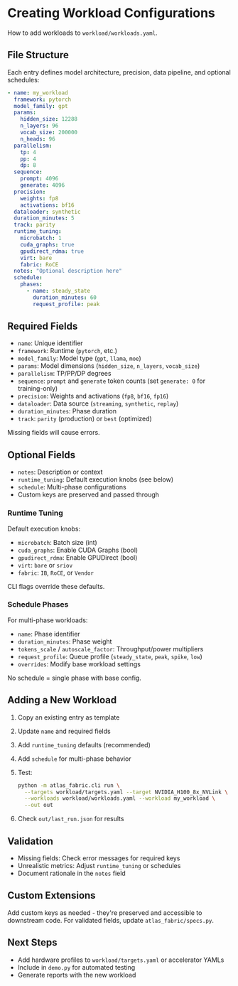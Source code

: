 # Creating Workload Configurations

How to add workloads to `workload/workloads.yaml`.

## File Structure

Each entry defines model architecture, precision, data pipeline, and optional schedules:

```yaml
- name: my_workload
  framework: pytorch
  model_family: gpt
  params:
    hidden_size: 12288
    n_layers: 96
    vocab_size: 200000
    n_heads: 96
  parallelism:
    tp: 4
    pp: 4
    dp: 8
  sequence:
    prompt: 4096
    generate: 4096
  precision:
    weights: fp8
    activations: bf16
  dataloader: synthetic
  duration_minutes: 5
  track: parity
  runtime_tuning:
    microbatch: 1
    cuda_graphs: true
    gpudirect_rdma: true
    virt: bare
    fabric: RoCE
  notes: "Optional description here"
  schedule:
    phases:
      - name: steady_state
        duration_minutes: 60
        request_profile: peak
```

## Required Fields

- `name`: Unique identifier
- `framework`: Runtime (`pytorch`, etc.)
- `model_family`: Model type (`gpt`, `llama`, `moe`)
- `params`: Model dimensions (`hidden_size`, `n_layers`, `vocab_size`)
- `parallelism`: TP/PP/DP degrees
- `sequence`: `prompt` and `generate` token counts (set `generate: 0` for training-only)
- `precision`: Weights and activations (`fp8`, `bf16`, `fp16`)
- `dataloader`: Data source (`streaming`, `synthetic`, `replay`)
- `duration_minutes`: Phase duration
- `track`: `parity` (production) or `best` (optimized)

Missing fields will cause errors.

## Optional Fields

- `notes`: Description or context
- `runtime_tuning`: Default execution knobs (see below)
- `schedule`: Multi-phase configurations
- Custom keys are preserved and passed through

### Runtime Tuning

Default execution knobs:

- `microbatch`: Batch size (int)
- `cuda_graphs`: Enable CUDA Graphs (bool)
- `gpudirect_rdma`: Enable GPUDirect (bool)
- `virt`: `bare` or `sriov`
- `fabric`: `IB`, `RoCE`, or `Vendor`

CLI flags override these defaults.

### Schedule Phases

For multi-phase workloads:

- `name`: Phase identifier
- `duration_minutes`: Phase weight
- `tokens_scale` / `autoscale_factor`: Throughput/power multipliers
- `request_profile`: Queue profile (`steady_state`, `peak`, `spike`, `low`)
- `overrides`: Modify base workload settings

No schedule = single phase with base config.

## Adding a New Workload

1. Copy an existing entry as template
2. Update `name` and required fields
3. Add `runtime_tuning` defaults (recommended)
4. Add `schedule` for multi-phase behavior
5. Test:

   ```bash
   python -m atlas_fabric.cli run \
     --targets workload/targets.yaml --target NVIDIA_H100_8x_NVLink \
     --workloads workload/workloads.yaml --workload my_workload \
     --out out
   ```

6. Check `out/last_run.json` for results

## Validation

- Missing fields: Check error messages for required keys
- Unrealistic metrics: Adjust `runtime_tuning` or schedules
- Document rationale in the `notes` field

## Custom Extensions

Add custom keys as needed - they're preserved and accessible to downstream code. For validated fields, update `atlas_fabric/specs.py`.

## Next Steps

- Add hardware profiles to `workload/targets.yaml` or accelerator YAMLs
- Include in `demo.py` for automated testing
- Generate reports with the new workload

